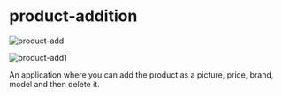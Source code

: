 # product-addition

![product-add](https://user-images.githubusercontent.com/44985367/127344663-aee7cf98-1167-4daa-af79-c8039c2f6553.JPG)


![product-add1](https://user-images.githubusercontent.com/44985367/127344672-20c7ea27-4cbb-4a02-ab43-c85fcbcc9472.JPG)



An application where you can add the product as a picture, price, brand, model and then delete it.
